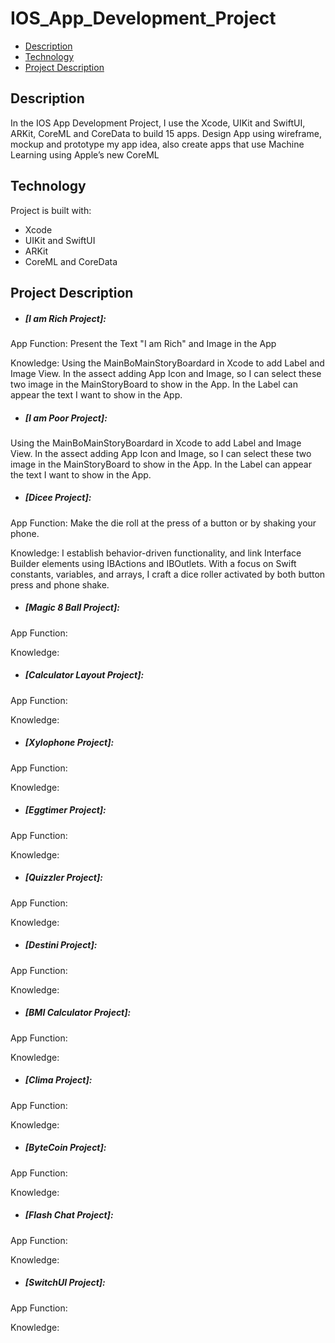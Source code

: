 # IOS_App_Development_Project

- [Description](#Description)
- [Technology](#Technology)
- [Project Description](#Project_Description)

## Description

In the IOS App Development Project, I use the Xcode, UIKit and SwiftUI, ARKit, CoreML and CoreData to build 15 apps. Design App using wireframe, mockup and prototype my app idea, also create apps that use Machine Learning using Apple’s new CoreML

## Technology

Project is built with:

  * Xcode
  * UIKit and SwiftUI
  * ARKit
  * CoreML and CoreData

## Project Description

 * ##### [I am Rich Project]:
App Function:
Present the Text "I am Rich" and Image in the App

Knowledge:
Using the MainBoMainStoryBoardard in Xcode to add Label and Image View. In the assect adding App Icon and Image, so I can select these two image in the MainStoryBoard to show in the App. In the Label can appear the text I want to show in the App.
   
 * ##### [I am Poor Project]:
Using the MainBoMainStoryBoardard in Xcode to add Label and Image View. In the assect adding App Icon and Image, so I can select these two image in the MainStoryBoard to show in the App. In the Label can appear the text I want to show in the App.

 * ##### [Dicee Project]:
App Function:
Make the die roll at the press of a button or by shaking your phone. 

Knowledge:
I establish behavior-driven functionality, and link Interface Builder elements using IBActions and IBOutlets. With a focus on Swift constants, variables, and arrays, I craft a dice roller activated by both button press and phone shake.
  
 * ##### [Magic 8 Ball Project]:
App Function:

Knowledge:

 * ##### [Calculator Layout Project]:
App Function:

Knowledge:

 * ##### [Xylophone Project]:
App Function:

Knowledge:
 
 * ##### [Eggtimer Project]:
App Function:

Knowledge:
   
 * ##### [Quizzler Project]:
App Function:

Knowledge:

 * ##### [Destini Project]:
App Function:

Knowledge:

 * ##### [BMI Calculator Project]:
App Function:

Knowledge:

 * ##### [Clima Project]:
App Function:

Knowledge:

 * ##### [ByteCoin Project]:
App Function:

Knowledge:

 * ##### [Flash Chat Project]:
App Function:

Knowledge:

 * ##### [SwitchUI Project]:
App Function:

Knowledge:
